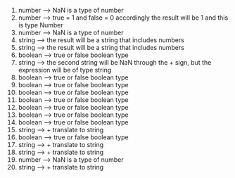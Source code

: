 1. number --> NaN is a type of number
2. number --> true = 1 and false = 0 accordingly the result will be 1 and this is type Number
3. number --> NaN is a type of number
4. string --> the result will be a string that includes numbers
5. string --> the result will be a string that includes numbers
6. boolean --> true or false boolean type
7. string --> the second string will be NaN through the + sign, but the expression will be of type string
8. boolean --> true or false boolean type
9. boolean --> true or false boolean type
10. boolean --> true or false boolean type
11. boolean --> true or false boolean type
12. boolean --> true or false boolean type
13. boolean --> true or false boolean type
14. boolean --> true or false boolean type
15. string --> + translate to string
16. boolean --> true or false boolean type
17. string --> + translate to string
18. string --> + translate to string
19. number --> NaN is a type of number
20. string --> + translate to string